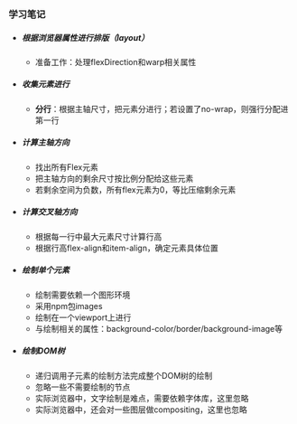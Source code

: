 ### 学习笔记

- ##### 根据浏览器属性进行排版（layout）

  - 准备工作：处理flexDirection和warp相关属性

- ##### 收集元素进行

  - **分行**：根据主轴尺寸，把元素分进行；若设置了no-wrap，则强行分配进第一行

- ##### 计算主轴方向

  - 找出所有Flex元素
  - 把主轴方向的剩余尺寸按比例分配给这些元素
  - 若剩余空间为负数，所有flex元素为0，等比压缩剩余元素

- ##### 计算交叉轴方向

  - 根据每一行中最大元素尺寸计算行高
  - 根据行高flex-align和item-align，确定元素具体位置

- ##### 绘制单个元素

  - 绘制需要依赖一个图形环境
  - 采用npm包images
  - 绘制在一个viewport上进行
  - 与绘制相关的属性：background-color/border/background-image等

- ##### 绘制DOM树

  - 递归调用子元素的绘制方法完成整个DOM树的绘制
  - 忽略一些不需要绘制的节点
  - 实际浏览器中，文字绘制是难点，需要依赖字体库，这里忽略
  - 实际浏览器中，还会对一些图层做compositing，这里也忽略

